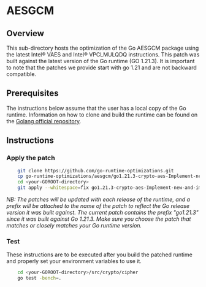 # AESGCM
## Overview
This sub-directory hosts the optimization of the Go AESGCM package using the latest Intel® VAES and Intel® VPCLMULQDQ instructions. This patch was built against the latest version of the Go runtime (GO 1.21.3). It is important to note that the patches we provide start with go 1.21 and are not backward compatible.

## Prerequisites
The instructions below assume that the user has a local copy of the Go runtime. Information on how to clone and build the runtime can be found on the [Golang official repository][Go].

## Instructions
### Apply the patch

```bash
    git clone https://github.com/go-runtime-optimizations.git
    cp go-runtime-optimizations/aesgcm/go1.21.3-crypto-aes-Implement-new-and-improved-AES-GCM-cipher.patch <your-GOROOT-directory>
    cd <your-GOROOT-directory>
    git apply --whitespace=fix go1.21.3-crypto-aes-Implement-new-and-improved-AES-GCM-cipher.patch
```
*NB: The patches will be updated with each release of the runtime, and a prefix will be attached to the name of the patch to reflect the Go release version it was built against. The current patch contains the prefix "go1.21.3" since it was built against Go 1.21.3. Make sure you choose the patch that matches or closely matches your Go runtime version.*

### Test
These instructions are to be executed after you build the patched runtime and properly set your environment variables to use it.
```bash
    cd <your-GOROOT-directory>/src/crypto/cipher
    go test -bench=.
```
 [Go]: https://github.com/golang/go/tree/master
